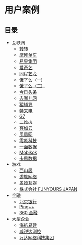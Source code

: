 # 用户案例

## 目录

+ 互联网
  - [转转](user-case-zhuanzhuan.md)
  - [摩拜单车](user-case-mobike.md)
  - [易果集团](user-case-yiguo.md)
  - [爱奇艺](user-case-iqiyi.md)
  - [同程艺龙](user-case-tongcheng.md)
  - [饿了么（一）](user-case-eleme-1.md)
  - [饿了么（二）](user-case-eleme-2.md)
  - [今日头条](user-case-toutiao.md)
  - [去哪儿网](user-case-qunar.md)
  - [猿辅导](user-case-yuanfudao.md)
  - [特来电](user-case-telaidian.md) 
  - [G7](user-case-g7.md)
  - [二维火](user-case-erweihuo.md)
  - [客如云](user-case-keruyun.md)
  - [凤凰网](user-case-ifeng.md)
  - [零氪科技](user-case-linkdoc.md)
  - [一面数据](user-case-yimian.md)
  - [Mobikok](user-case-mobikok.md)
  - [卡思数据](user-case-kasi.md)
+ 游戏
  - [西山居](user-case-xishanju.md)
  - [游族网络](user-case-youzu.md)
  - [盖娅互娱](user-case-gaea-ad.md)
  - [株式会社 FUNYOURS JAPAN](user-case-funyours-japan.md)
+ 金融
  - [北京银行](user-case-beijing-bank.md)
  - [Ping++](user-case-ping++.md)
  - [360 金融](user-case-360.md)
+ 大型企业
  - [海航易建](user-case-ekingtech.md)
  - [威锐达测控](user-case-weiruida.md)
  - [万达网络科技集团](user-case-wanda.md)
